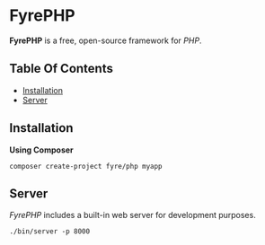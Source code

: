 # FyrePHP

**FyrePHP** is a free, open-source framework for *PHP*.


## Table Of Contents
- [Installation](#installation)
- [Server](#server)



## Installation

**Using Composer**

```
composer create-project fyre/php myapp
```


## Server

*FyrePHP* includes a built-in web server for development purposes.

```
./bin/server -p 8000
```